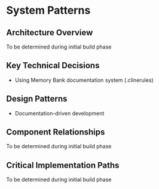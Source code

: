 # System Patterns

## Architecture Overview
To be determined during initial build phase

## Key Technical Decisions
- Using Memory Bank documentation system (.clinerules)

## Design Patterns
- Documentation-driven development

## Component Relationships
To be determined during initial build phase

## Critical Implementation Paths
To be determined during initial build phase
